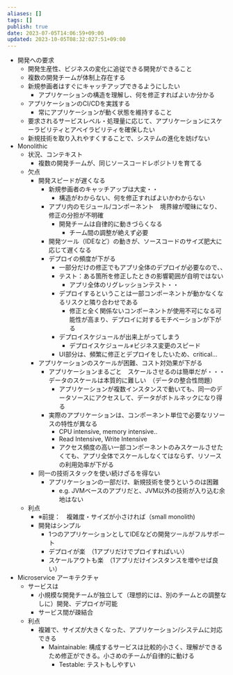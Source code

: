 ```yaml
---
aliases: []
tags: []
publish: true
date: 2023-07-05T14:06:59+09:00
updated: 2023-10-05T08:32:027:51+09:00
---
```

- 開発への要求
    - 開発生産性、ビジネスの変化に追従できる開発ができること
    - 複数の開発チームが体制上存在する
    - 新規参画者はすぐにキャッチアップできるようにしたい
        - アプリケーションの構造を理解し、何を修正すればよいか分かる
    - アプリケーションのCI/CDを実践する
        - 常にアプリケーションが動く状態を維持すること
    - 要求されるサービスレベル・処理量に応じて、アプリケーションにスケーラビリティとアベイラビリティを確保したい
    - 新規技術を取り入れやすくすることで、システムの進化を妨げない
- Monolithic
    - 状況、コンテキスト
        - 複数の開発チームが、同じソースコードレポジトリを育てる
    - 欠点
        - 開発スピードが遅くなる
            - 新規参画者のキャッチアップは大変・・
                - 構造がわからない、何を修正すればよいかわからない
            - アプリ内のモジュール/コンポーネント　境界線が曖昧になり、修正の分担が不明確
                - 開発チームは自律的に動きづらくなる
                    - チーム間の調整が絶えず必要
            - 開発ツール（IDEなど）の動きが、ソースコードのサイズ肥大に応じて遅くなる
            - デプロイの頻度が下がる
                - 一部分だけの修正でもアプリ全体のデプロイが必要なので、、
                - テスト：ある箇所を修正したときの影響範囲が自明ではない
                    - アプリ全体のリグレッションテスト・・
                - デプロイするということは一部コンポーネントが動かなくなるリスクと隣り合わせである
                    - 修正と全く関係ないコンポーネントが使用不可になる可能性が高まり、デプロイに対するモチベーションが下がる
                - デプロイスケジュールが出来上がってしまう
                    - デプロイスケジュール≠ビジネス変更のスピード
                - UI部分は、頻繁に修正とデプロイをしたいため、critical…
        - アプリケーションのスケールが困難、コスト対効果が下がる
            - アプリケーションまるごと　スケールさせるのは簡単だが・・・データのスケールは本質的に難しい　（データの整合性問題）
                - アプリケーションが複数インスタンスで動いても、同一のデータソースにアクセスして、データがボトルネックになり得る
            - 実際のアプリケーションは、コンポーネント単位で必要なリソースの特性が異なる
                - CPU intensive, memory intensive..
                - Read Intensive, Write Intensive
                - アクセス頻度の高い一部コンポーネントのみスケールさせたくても、アプリ全体でスケールしなくてはならず、リソースの利用効率が下がる
        - 同一の技術スタックを使い続けざるを得ない
            - アプリケーションの一部だけ、新規技術を使うというのは困難
                - e.g. JVMベースのアプリだと、JVM以外の技術が入り込む余地はない
    - 利点
        - ※前提：　複雑度・サイズが小さければ（small monolith)
        - 開発はシンプル
            - 1つのアプリケーションとしてIDEなどの開発ツールがフルサポート
            - デプロイが楽　（1アプリだけでプロイすればいい）
            - スケールアウトも楽　（1アプリだけインスタンスを増やせば良い）
- Microservice アーキテクチャ
    - サービスは
        - 小規模な開発チームが独立して（理想的には、別のチームとの調整なしに）開発、デプロイが可能
        - サービス間が疎結合
    - 利点
        - 複雑で、サイズが大きくなった、アプリケーション/システムに対応できる
            - Maintainable: 構成するサービスは比較的小さく、理解ができるため修正ができる。小さめのチームが自律的に動ける
                - Testable: テストもしやすい